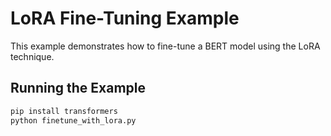 # LoRA Fine-Tuning Example

This example demonstrates how to fine-tune a BERT model using the LoRA technique.

## Running the Example

```bash
pip install transformers
python finetune_with_lora.py
```
